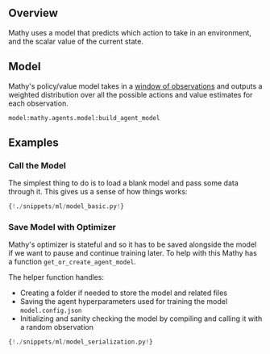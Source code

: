 ## Overview

Mathy uses a model that predicts which action to take in an environment, and the scalar value of the current state.

## Model

Mathy's policy/value model takes in a [window of observations](/api/state/#mathywindowobservation) and outputs a weighted distribution over all the possible actions and value estimates for each observation.

`model:mathy.agents.model:build_agent_model`

## Examples

### Call the Model

The simplest thing to do is to load a blank model and pass some data through it. This gives us a sense of how things works:

```python
{!./snippets/ml/model_basic.py!}
```

### Save Model with Optimizer

Mathy's optimizer is stateful and so it has to be saved alongside the model if we want to pause and continue training later. To help with this Mathy has a function `get_or_create_agent_model`.

The helper function handles:

- Creating a folder if needed to store the model and related files
- Saving the agent hyperparameters used for training the model `model.config.json`
- Initializing and sanity checking the model by compiling and calling it with a random observation

```python
{!./snippets/ml/model_serialization.py!}
```
